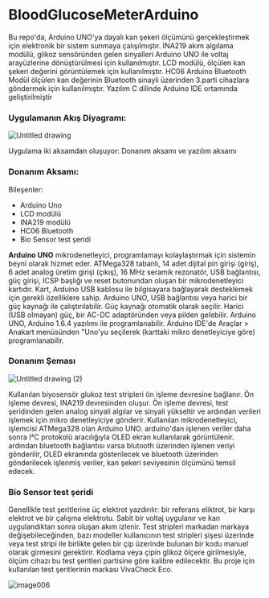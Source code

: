# BloodGlucoseMeterArduino

Bu repo'da, Arduino UNO'ya dayalı kan şekeri ölçümünü gerçekleştirmek için elektronik bir sistem sunmaya çalışılmıştır.
INA219 akım algılama modülü, glikoz sensöründen gelen sinyalleri Arduino UNO ile voltaj arayüzlerine dönüştürülmesi için kullanılmıştır. LCD modülü, ölçülen kan şekeri değerini görüntülemek için kullanılmıştır. HC06 Arduino Bluetooth Modül ölçülen kan değerinin Bluetooth sinayli üzerinden 3.parti cihazlara göndermek için kullanılmıştır. Yazılım C dilinde Arduino IDE ortamında geliştirilmiştir

### Uygulamanın Akış Diyagramı: 
![Untitled drawing](https://user-images.githubusercontent.com/41211376/175011900-f55f9e96-1b8e-44f2-9bc1-6eed7e99fd9b.png)


Uygulama iki aksamdan oluşuyor:
Donanım aksamı ve yazılım aksamı  

### Donanım Aksamı:
Bileşenler:
- Arduino Uno
- LCD modülü
- INA219 modülü
- HC06 Bluetooth 
- Bio Sensor test şeridi

**Arduino UNO** mikrodenetleyici, programlamayı kolaylaştırmak için sistemin beyni olarak hizmet eder. ATMega328 tabanlı, 14 adet dijital pin girişi (giriş), 6 adet analog üretim girişi (çıkış), 16 MHz seramik rezonatör, USB bağlantısı, güç girişi, ICSP başlığı ve reset butonundan oluşan bir mikrodenetleyici kartıdır.
Kart, Arduino USB kablosu ile bilgisayara bağlayarak desteklemek için gerekli özelliklere sahip. Arduino UNO, USB bağlantısı veya harici bir güç kaynağı ile çalıştırılabilir. Güç kaynağı otomatik olarak seçilir. Harici (USB olmayan) güç, bir AC-DC adaptöründen veya pilden gelebilir. Arduino UNO, Arduino 1.6.4 yazılımı ile programlanabilir. Arduino IDE'de  Araçlar > Anakart menüsünden "Uno'yu seçilerek (karttaki mikro denetleyiciye göre) programlanabilir.  

### Donanım Şeması
![Untitled drawing (2)](https://user-images.githubusercontent.com/41211376/175015715-7bc64d9a-6a95-4348-8462-f441816da9de.png)

Kullanılan biyosensör glukoz test stripleri ön işleme devresine bağlanır. Ön işleme devresi, INA219 devresinden oluşur. Ön işleme devresi, test şeridinden gelen analog sinyali algılar ve sinyali yükseltir ve ardından verileri işlemek için mikro denetleyiciye gönderir. Kullanılan mikrodenetleyici, işlemcisi ATMega328 olan Arduino UNO. arduino'dan işlenen veriler daha sonra I²C protokolü aracılığıyla OLED ekran kullanılarak görüntülenir. ardından bluetooth bağlantısı varsa blutooth üzerinden işlenen veriyi gönderilir, OLED ekranında gösterilecek ve bluetooth üzerinden gönderilecek işlenmiş veriler, kan şekeri seviyesinin ölçümünü temsil edecek.


### Bio Sensor test şeridi
Genellikle test şeritlerine üç elektrot yazdırılır: bir referans eliktrot, bir karşı elektrot ve bir çalışma elektrotu. Sabit bir voltaj uygulanır ve kan uygulandıktan sonra oluşan akım izlenir. Test stripleri markadan markaya değişebileceğinden, bazı modeller kullanıcının test stripleri şişesi üzerinde veya test stripi ile birlikte gelen bir çip üzerinde bulunan bir kodu manuel olarak girmesini gerektirir. Kodlama veya çipin glikoz ölçere girilmesiyle, ölçüm cihazı bu test şeritleri partisine göre kalibre edilecektir. Bu proje için kullanılan test şeritlerinin markası VivaCheck Eco.

![image006](https://user-images.githubusercontent.com/41211376/175030897-5314c4b9-b081-4f4a-9f2e-a0e426c91fe7.png)
